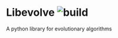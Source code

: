 # Libevolve ![build](https://travis-ci.com/uniopt/libevolve.svg?branch=master)
A python library for evolutionary algorithms
